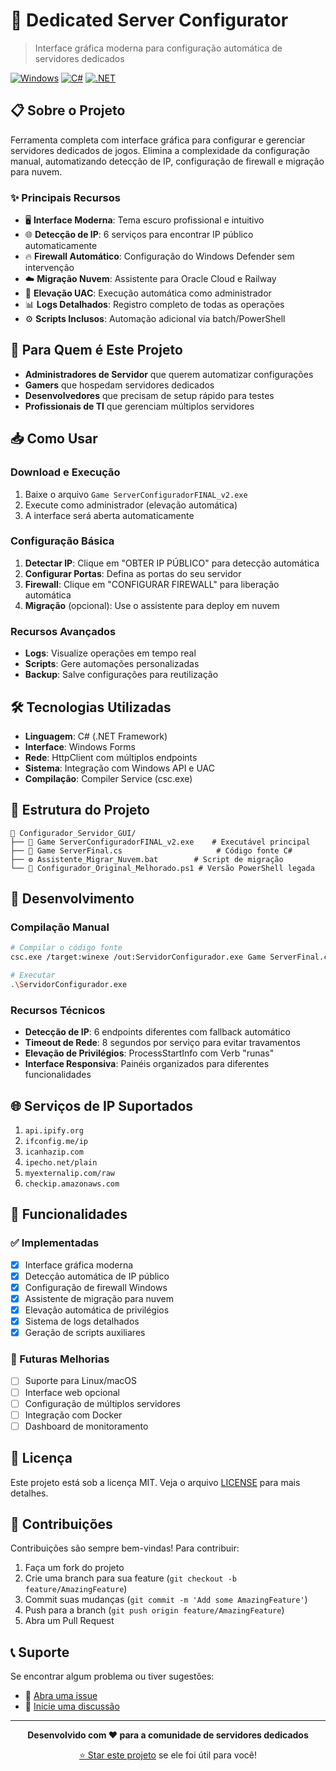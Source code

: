# 🚀 Dedicated Server Configurator

> Interface gráfica moderna para configuração automática de servidores dedicados

[![Windows](https://img.shields.io/badge/Windows-0078D6?style=for-the-badge&logo=windows&logoColor=white)](https://github.com/yourusername/dedicated-server-configurator)
[![C#](https://img.shields.io/badge/C%23-239120?style=for-the-badge&logo=c-sharp&logoColor=white)](https://github.com/yourusername/dedicated-server-configurator)
[![.NET](https://img.shields.io/badge/.NET-5C2D91?style=for-the-badge&logo=.net&logoColor=white)](https://github.com/yourusername/dedicated-server-configurator)

## 📋 Sobre o Projeto

Ferramenta completa com interface gráfica para configurar e gerenciar servidores dedicados de jogos. Elimina a complexidade da configuração manual, automatizando detecção de IP, configuração de firewall e migração para nuvem.

### ✨ Principais Recursos

- 🖥️ **Interface Moderna**: Tema escuro profissional e intuitivo
- 🌐 **Detecção de IP**: 6 serviços para encontrar IP público automaticamente
- 🔥 **Firewall Automático**: Configuração do Windows Defender sem intervenção
- ☁️ **Migração Nuvem**: Assistente para Oracle Cloud e Railway
- 🔐 **Elevação UAC**: Execução automática como administrador
- 📊 **Logs Detalhados**: Registro completo de todas as operações
- ⚙️ **Scripts Inclusos**: Automação adicional via batch/PowerShell

## 🎯 Para Quem é Este Projeto

- **Administradores de Servidor** que querem automatizar configurações
- **Gamers** que hospedam servidores dedicados
- **Desenvolvedores** que precisam de setup rápido para testes
- **Profissionais de TI** que gerenciam múltiplos servidores

## 📥 Como Usar

### Download e Execução
1. Baixe o arquivo `Game ServerConfiguradorFINAL_v2.exe`
2. Execute como administrador (elevação automática)
3. A interface será aberta automaticamente

### Configuração Básica
1. **Detectar IP**: Clique em "OBTER IP PÚBLICO" para detecção automática
2. **Configurar Portas**: Defina as portas do seu servidor
3. **Firewall**: Clique em "CONFIGURAR FIREWALL" para liberação automática
4. **Migração** (opcional): Use o assistente para deploy em nuvem

### Recursos Avançados
- **Logs**: Visualize operações em tempo real
- **Scripts**: Gere automações personalizadas
- **Backup**: Salve configurações para reutilização

## 🛠️ Tecnologias Utilizadas

- **Linguagem**: C# (.NET Framework)
- **Interface**: Windows Forms
- **Rede**: HttpClient com múltiplos endpoints
- **Sistema**: Integração com Windows API e UAC
- **Compilação**: Compiler Service (csc.exe)

## 📁 Estrutura do Projeto

```
📂 Configurador_Servidor_GUI/
├── 🚀 Game ServerConfiguradorFINAL_v2.exe    # Executável principal
├── 📝 Game ServerFinal.cs                     # Código fonte C#
├── ⚙️ Assistente_Migrar_Nuvem.bat        # Script de migração
└── 🔄 Configurador_Original_Melhorado.ps1 # Versão PowerShell legada
```

## 🔧 Desenvolvimento

### Compilação Manual
```bash
# Compilar o código fonte
csc.exe /target:winexe /out:ServidorConfigurador.exe Game ServerFinal.cs

# Executar
.\ServidorConfigurador.exe
```

### Recursos Técnicos
- **Detecção de IP**: 6 endpoints diferentes com fallback automático
- **Timeout de Rede**: 8 segundos por serviço para evitar travamentos
- **Elevação de Privilégios**: ProcessStartInfo com Verb "runas"
- **Interface Responsiva**: Painéis organizados para diferentes funcionalidades

## 🌐 Serviços de IP Suportados

1. `api.ipify.org`
2. `ifconfig.me/ip`
3. `icanhazip.com`
4. `ipecho.net/plain`
5. `myexternalip.com/raw`
6. `checkip.amazonaws.com`

## 🚀 Funcionalidades

### ✅ Implementadas
- [x] Interface gráfica moderna
- [x] Detecção automática de IP público
- [x] Configuração de firewall Windows
- [x] Assistente de migração para nuvem
- [x] Elevação automática de privilégios
- [x] Sistema de logs detalhados
- [x] Geração de scripts auxiliares

### 🔄 Futuras Melhorias
- [ ] Suporte para Linux/macOS
- [ ] Interface web opcional
- [ ] Configuração de múltiplos servidores
- [ ] Integração com Docker
- [ ] Dashboard de monitoramento

## 📝 Licença

Este projeto está sob a licença MIT. Veja o arquivo [LICENSE](LICENSE) para mais detalhes.

## 🤝 Contribuições

Contribuições são sempre bem-vindas! Para contribuir:

1. Faça um fork do projeto
2. Crie uma branch para sua feature (`git checkout -b feature/AmazingFeature`)
3. Commit suas mudanças (`git commit -m 'Add some AmazingFeature'`)
4. Push para a branch (`git push origin feature/AmazingFeature`)
5. Abra um Pull Request

## 📞 Suporte

Se encontrar algum problema ou tiver sugestões:

- 🐛 [Abra uma issue](https://github.com/yourusername/dedicated-server-configurator/issues)
- 💬 [Inicie uma discussão](https://github.com/yourusername/dedicated-server-configurator/discussions)

---

<div align="center">

**Desenvolvido com ❤️ para a comunidade de servidores dedicados**

[⭐ Star este projeto](https://github.com/yourusername/dedicated-server-configurator) se ele foi útil para você!

</div>

